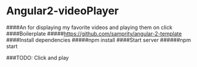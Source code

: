 # Angular2-videoPlayer
####An for displaying my favorite videos and playing them on click
####Boilerplate
#####https://github.com/samprity/angular-2-template
####Install dependencies
#####npm install
####Start server
######npm start

###TODO: Click and play
